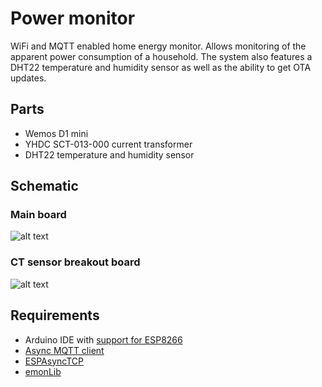 # Power monitor

WiFi and MQTT enabled home energy monitor.
Allows monitoring of the apparent power consumption of a household.
The system also features a DHT22 temperature and humidity sensor as well as the ability to get OTA updates.

## Parts

* Wemos D1 mini
* YHDC SCT-013-000 current transformer
* DHT22 temperature and humidity sensor

## Schematic
### Main board
![alt text](https://moreillon.duckdns.org/projects/iot/images/power_schematic.png)

### CT sensor breakout board
![alt text](https://moreillon.duckdns.org/projects/iot/images/power_breakout_schematic.png)


## Requirements
* Arduino IDE with [support for ESP8266](https://github.com/esp8266/Arduino)
* [Async MQTT client](https://github.com/marvinroger/async-mqtt-client)
* [ESPAsyncTCP](https://github.com/me-no-dev/ESPAsyncTCP)
* [emonLib](https://github.com/openenergymonitor/EmonLib)
